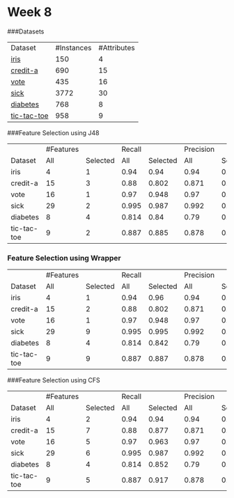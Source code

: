 # Week 8

###Datasets

<table>
<tr>
<td> Dataset </td>
<td> #Instances </td>
<td> #Attributes </td>
</tr>
<tr>
<td> <a href="https://github.com/madi031/fss16ma/tree/master/code/8/Datasets"> iris </a> </td>
<td> 150 </td>
<td> 4 </td>
</tr>
<tr>
<td> <a href="https://github.com/madi031/fss16ma/tree/master/code/8/Datasets"> credit-a </a> </td>
<td> 690 </td>
<td> 15 </td>
</tr>
<tr>
<td> <a href="https://github.com/madi031/fss16ma/tree/master/code/8/Datasets"> vote </a> </td>
<td> 435 </td>
<td> 16 </td>
</tr>
<tr>
<td> <a href="https://github.com/madi031/fss16ma/tree/master/code/8/Datasets"> sick </a> </td>
<td> 3772 </td>
<td> 30 </td>
</tr>
<tr>
<td> <a href="https://github.com/madi031/fss16ma/tree/master/code/8/Datasets"> diabetes </a> </td>
<td> 768 </td>
<td> 8 </td>
</tr>
<tr>
<td> <a href="https://github.com/madi031/fss16ma/tree/master/code/8/Datasets"> tic-tac-toe </a> </td>
<td> 958 </td>
<td> 9 </td>
</tr>
</table>

###Feature Selection using J48

<table>
<tr>
<td />
<td> #Features </td>
<td />
<td> Recall </td>
<td />
<td> Precision </td>
<td />
</tr>
<tr>
<td> Dataset </td>
<td> All </td>
<td> Selected </td>
<td> All </td>
<td> Selected </td>
<td> All </td>
<td> Selected </td>
</tr>
<tr>
<td> iris </td>
<td> 4 </td>
<td> 1 </td>
<td> 0.94 </td>
<td> 0.94 </td>
<td> 0.94 </td>
<td> 0.887 </td>
</tr>
<tr>
<td> credit-a </td>
<td> 15 </td>
<td> 3 </td>
<td> 0.88 </td>
<td> 0.802 </td>
<td> 0.871 </td>
<td> 0.925 </td>
</tr>
<tr>
<td> vote </td>
<td> 16 </td>
<td> 1 </td>
<td> 0.97 </td>
<td> 0.948 </td>
<td> 0.97 </td>
<td> 0.981 </td>
</tr>
<tr>
<td> sick </td>
<td> 29 </td>
<td> 2 </td>
<td> 0.995 </td>
<td> 0.987 </td>
<td> 0.992 </td>
<td> 0.987 </td>
</tr>
<tr>
<td> diabetes </td>
<td> 8 </td>
<td> 4 </td>
<td> 0.814 </td>
<td> 0.84 </td>
<td> 0.79 </td>
<td> 0.779 </td>
</tr>
<tr>
<td> tic-tac-toe </td>
<td> 9 </td>
<td> 2 </td>
<td> 0.887 </td>
<td> 0.885 </td>
<td> 0.878 </td>
<td> 0.707 </td>
</tr>
</table>

### Feature Selection using Wrapper

<table>
<tr>
<td />
<td> #Features </td>
<td />
<td> Recall </td>
<td />
<td> Precision </td>
<td />
</tr>
<tr>
<td> Dataset </td>
<td> All </td>
<td> Selected </td>
<td> All </td>
<td> Selected </td>
<td> All </td>
<td> Selected </td>
</tr>
<tr>
<td> iris </td>
<td> 4 </td>
<td> 1 </td>
<td> 0.94 </td>
<td> 0.96 </td>
<td> 0.94 </td>
<td> 0.889 </td>
</tr>
<tr>
<td> credit-a </td>
<td> 15 </td>
<td> 2 </td>
<td> 0.88 </td>
<td> 0.802 </td>
<td> 0.871 </td>
<td> 0.911 </td>
</tr>
<tr>
<td> vote </td>
<td> 16 </td>
<td> 1 </td>
<td> 0.97 </td>
<td> 0.948 </td>
<td> 0.97 </td>
<td> 0.981 </td>
</tr>
<tr>
<td> sick </td>
<td> 29 </td>
<td> 9 </td>
<td> 0.995 </td>
<td> 0.995 </td>
<td> 0.992 </td>
<td> 0.993 </td>
</tr>
<tr>
<td> diabetes </td>
<td> 8 </td>
<td> 4 </td>
<td> 0.814 </td>
<td> 0.842 </td>
<td> 0.79 </td>
<td> 0.797 </td>
</tr>
<tr>
<td> tic-tac-toe </td>
<td> 9 </td>
<td> 9 </td>
<td> 0.887 </td>
<td> 0.887 </td>
<td> 0.878 </td>
<td> 0.878 </td>
</tr>
</table>

###Feature Selection using CFS

<table>
<tr>
<td />
<td> #Features </td>
<td />
<td> Recall </td>
<td />
<td> Precision </td>
<td />
</tr>
<tr>
<td> Dataset </td>
<td> All </td>
<td> Selected </td>
<td> All </td>
<td> Selected </td>
<td> All </td>
<td> Selected </td>
</tr>
<tr>
<td> iris </td>
<td> 4 </td>
<td> 2 </td>
<td> 0.94 </td>
<td> 0.94 </td>
<td> 0.94 </td>
<td> 0.889 </td>
</tr>
<tr>
<td> credit-a </td>
<td> 15 </td>
<td> 7 </td>
<td> 0.88 </td>
<td> 0.877 </td>
<td> 0.871 </td>
<td> 0.857 </td>
</tr>
<tr>
<td> vote </td>
<td> 16 </td>
<td> 5 </td>
<td> 0.97 </td>
<td> 0.963 </td>
<td> 0.97 </td>
<td> 0.963 </td>
</tr>
<tr>
<td> sick </td>
<td> 29 </td>
<td> 6 </td>
<td> 0.995 </td>
<td> 0.987 </td>
<td> 0.992 </td>
<td> 0.986 </td>
</tr>
<tr>
<td> diabetes </td>
<td> 8 </td>
<td> 4 </td>
<td> 0.814 </td>
<td> 0.852 </td>
<td> 0.79 </td>
<td> 0.782 </td>
</tr>
<tr>
<td> tic-tac-toe </td>
<td> 9 </td>
<td> 5 </td>
<td> 0.887 </td>
<td> 0.917 </td>
<td> 0.878 </td>
<td> 0.798 </td>
</tr>
</table>
